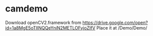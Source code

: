 # camdemo
Download openCV2.framework from https://drive.google.com/open?id=1a8MgE5oTIINQQeYniN2METLOFvjoZIfV
Place it at /Demo/Demo/

